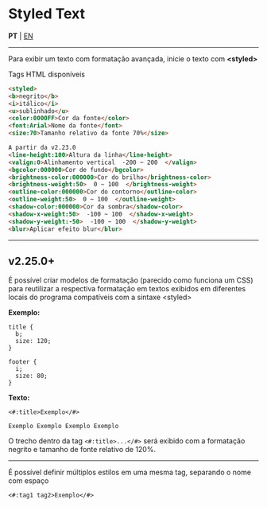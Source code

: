 # Styled Text

**PT** | [EN](https://github.com/holyrics/Scripts/blob/main/i18n/en/StyledText.md)

---

Para exibir um texto com formatação avançada, inicie o texto com **&lt;styled&gt;**

Tags HTML disponíveis

```html
<styled>
<b>negrito</b>
<i>itálico</i>
<u>sublinhado</u>
<color:0000FF>Cor da fonte</color>
<font:Arial>Nome da fonte</font>
<size:70>Tamanho relativo da fonte 70%</size>

A partir da v2.23.0
<line-height:100>Altura da linha</line-height>
<valign:0>Alinhamento vertical  -200 ~ 200  </valign>
<bgcolor:000000>Cor de fundo</bgcolor>
<brightness-color:000000>Cor do brilho</brightness-color>
<brightness-weight:50>  0 ~ 100  </brightness-weight>
<outline-color:000000>Cor do contorno</outline-color>
<outline-weight:50>  0 ~ 100  </outline-weight>
<shadow-color:000000>Cor da sombra</shadow-color>
<shadow-x-weight:50>  -100 ~ 100  </shadow-x-weight>
<shadow-y-weight:-50>  -100 ~ 100  </shadow-y-weight>
<blur>Aplicar efeito blur</blur>
```

---

## v2.25.0+

É possível criar modelos de formatação (parecido como funciona um CSS) para reutilizar a respectiva formatação em textos exibidos em diferentes locais do programa compatíveis com a sintaxe &lt;styled&gt;

**Exemplo:**
```
title {
  b;
  size: 120;
}

footer {
  i;
  size: 80;
}
```

**Texto:**
```
<#:title>Exemplo</#>
 
Exemplo Exemplo Exemplo Exemplo
```

O trecho dentro da tag `<#:title>...</#>` será exibido com a formatação negrito e tamanho de fonte relativo de 120%.

---

É possível definir múltiplos estilos em uma mesma tag, separando o nome com espaço
```
<#:tag1 tag2>Exemplo</#>
```